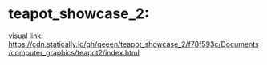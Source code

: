 # teapot_showcase_2:

visual link: https://cdn.statically.io/gh/qeeen/teapot_showcase_2/f78f593c/Documents/computer_graphics/teapot2/index.html
